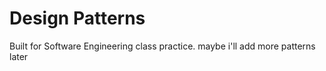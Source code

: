 # Design Patterns
Built for Software Engineering class practice.
maybe i'll add more patterns later
